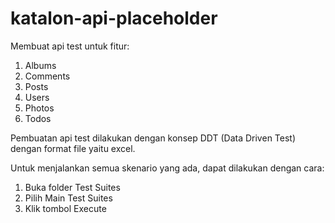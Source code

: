 # katalon-api-placeholder

Membuat api test untuk fitur:
1. Albums
2. Comments
3. Posts
4. Users
5. Photos
6. Todos

Pembuatan api test dilakukan dengan konsep DDT (Data Driven Test) dengan format file yaitu excel.

Untuk menjalankan semua skenario yang ada, dapat dilakukan dengan cara:
1. Buka folder Test Suites
2. Pilih Main Test Suites
3. Klik tombol Execute
